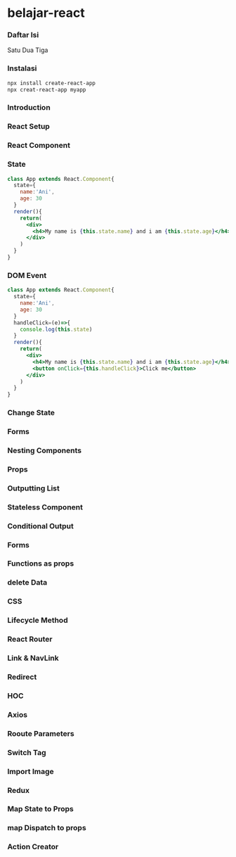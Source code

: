 # belajar-react

### Daftar Isi
Satu
Dua
Tiga



### Instalasi

```bash
npx install create-react-app
npx creat-react-app myapp
```

### Introduction
### React Setup
### React Component
### State
```jsx
class App extends React.Component{
  state={
    name:'Ani',
    age: 30
  }
  render(){
    return(
      <div>
        <h4>My name is {this.state.name} and i am {this.state.age}</h4>
      </div>
    )
  }
}
```

### DOM Event
```jsx
class App extends React.Component{
  state={
    name:'Ani',
    age: 30
  }
  handleClick=(e)=>{
    console.log(this.state)
  }
  render(){
    return(
      <div>
        <h4>My name is {this.state.name} and i am {this.state.age}</h4>
        <button onClick={this.handleClick}>Click me</button>
      </div>
    )
  }
}
```
### Change State
### Forms
### Nesting Components
### Props
### Outputting List
### Stateless Component
### Conditional Output
### Forms
### Functions as props
### delete Data
### CSS
### Lifecycle Method
### React Router
### Link & NavLink
### Redirect
### HOC
### Axios
### Rooute Parameters
### Switch Tag
### Import Image
### Redux
### Map State to Props
### map Dispatch to props
### Action Creator
###


